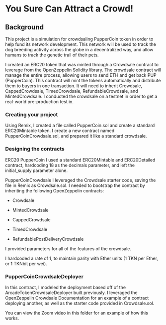 # You Sure Can Attract a Crowd!

## Background
This project is a simulation for crowdsaling PupperCoin token in order to help fund its network development. This network will be used to track the dog breeding activity across the globe in a decentralized way, and allow humans to track the genetic trail of their pets. 

I created an ERC20 token that was minted through a Crowdsale contract to leverage from the OpenZeppelin Solidity library.
The crowdsale contract will manage the entire process, allowing users to send ETH and get back PUP (PupperCoin).
This contract will mint the tokens automatically and distribute them to buyers in one transaction.
It will need to inherit Crowdsale, CappedCrowdsale, TimedCrowdsale, RefundableCrowdsale, and MintedCrowdsale.
I conducted the crowdsale on a testnet in order to get a real-world pre-production test in.


### Creating your project
Using Remix, I created a file called PupperCoin.sol and create a standard ERC20Mintable token. I create a new contract named PupperCoinCrowdsale.sol, and prepared it like a standard crowdsale.

### Designing the contracts

ERC20 PupperCoin
I used a standard ERC20Mintable and ERC20Detailed contract, hardcoding 18 as the decimals parameter, and left the initial_supply parameter alone.

PupperCoinCrowdsale
I leveraged the Crowdsale starter code, saving the file in Remix as Crowdsale.sol.
I needed to bootstrap the contract by inheriting the following OpenZeppelin contracts:

- Crowdsale

- MintedCrowdsale

- CappedCrowdsale

- TimedCrowdsale

- RefundablePostDeliveryCrowdsale


I provided parameters for all of the features of the crowdsale.

I hardcoded a rate of 1, to maintain parity with Ether units (1 TKN per Ether, or 1 TKNbit per wei). 


### PupperCoinCrowdsaleDeployer
In this contract, I modeled the deployment based off of the ArcadeTokenCrowdsaleDeployer built previously. I leveraged the OpenZeppelin Crowdsale Documentation for an example of a contract deploying another, as well as the starter code provided in Crowdsale.sol.


You can view the Zoom video in this folder for an example of how this works.